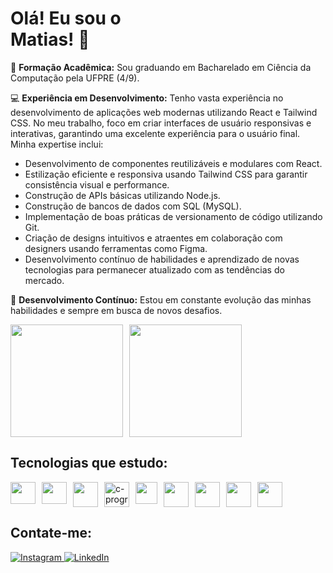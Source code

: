 <h1>Olá! Eu sou o<br> Matias! 🤖</h1>

<p>📙 <strong>Formação Acadêmica:</strong> Sou graduando em Bacharelado em Ciência da Computação pela UFPRE (4/9).</p>

<p>💻 <strong>Experiência em Desenvolvimento:</strong> Tenho vasta experiência no desenvolvimento de aplicações web modernas utilizando React e Tailwind CSS. No meu trabalho, foco em criar interfaces de usuário responsivas e interativas, garantindo uma excelente experiência para o usuário final. Minha expertise inclui:</p>

<ul>
  <li>Desenvolvimento de componentes reutilizáveis e modulares com React.</li>
  <li>Estilização eficiente e responsiva usando Tailwind CSS para garantir consistência visual e performance.</li>
  <li>Construção de APIs básicas utilizando Node.js.</li>
  <li>Construção de bancos de dados com SQL (MySQL).</li>
  <li>Implementação de boas práticas de versionamento de código utilizando Git.</li>
  <li>Criação de designs intuitivos e atraentes em colaboração com designers usando ferramentas como Figma.</li>
  <li>Desenvolvimento contínuo de habilidades e aprendizado de novas tecnologias para permanecer atualizado com as tendências do mercado.</li>
</ul>

<p>🚀 <strong>Desenvolvimento Contínuo:</strong> Estou em constante evolução das minhas habilidades e sempre em busca de novos desafios.</p>

<div style="display: flex; flex-wrap: wrap; gap: 10px;">
  <img height="180em" src="https://github-readme-stats.vercel.app/api?username=webdevmatias&show_icons=true&theme=compact&hide=html,css">
  <img height="180em" src="https://github-readme-stats.vercel.app/api/top-langs/?username=webdevmatias&layout=compact&hide=html,css">
</div>

<h2>Tecnologias que estudo:</h2>
<div style="display: flex; flex-wrap: wrap; gap: 10px;">
  <img align="center" height="35" width="40" src="https://cdn.jsdelivr.net/gh/devicons/devicon/icons/javascript/javascript-plain.svg">
  <img align="center" height="35" width="40" src="https://cdn.jsdelivr.net/gh/devicons/devicon/icons/html5/html5-original.svg">
  <img align="center" height="40" width="40" src="https://cdn.jsdelivr.net/gh/devicons/devicon/icons/css3/css3-original.svg">
  <img align="center" height="40" width="40" src="https://img.icons8.com/color/48/c-programming.png" alt="c-programming">
  <img align="center" height="35" width="35" src="https://cdn.jsdelivr.net/gh/devicons/devicon/icons/tailwindcss/tailwindcss-original.svg">
  <img align="center" height="40" width="40" src="https://cdn.jsdelivr.net/gh/devicons/devicon/icons/java/java-original.svg">
<!--   <img align="center" height="40" width="40" src="https://cdn.jsdelivr.net/gh/devicons/devicon/icons/bootstrap/bootstrap-original.svg">
  <img align="center" height="40" width="40" src="https://cdn.jsdelivr.net/gh/devicons/devicon/icons/git/git-original.svg"> -->
  <img align="center" height="40" width="40" src="https://cdn.jsdelivr.net/gh/devicons/devicon/icons/react/react-original.svg">
  <img align="center" height="40" width="40" src="https://cdn.jsdelivr.net/gh/devicons/devicon/icons/azuresqldatabase/azuresqldatabase-original.svg">
  <img align="center" height="40" width="40" src="https://cdn.jsdelivr.net/gh/devicons/devicon/icons/figma/figma-original.svg">
</div>

<h2>Contate-me:</h2>
<p>
  <a href="https://www.instagram.com/themattiaz/" target="_blank">
    <img src="https://img.shields.io/badge/Instagram-E4405F?style=for-the-badge&logo=instagram&logoColor=white" alt="Instagram">
  </a>
  
  <a href="https://www.linkedin.com/in/lucas-matias-345392234/" target="_blank">
    <img src="https://img.shields.io/badge/LinkedIn-0077B5?style=for-the-badge&logo=linkedin&logoColor=white" alt="LinkedIn">
  </a>
</p>
